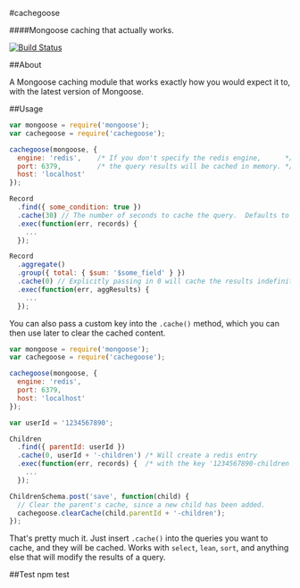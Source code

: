 #cachegoose

####Mongoose caching that actually works.

[![Build Status](https://travis-ci.org/boblauer/cachegoose.svg)](https://travis-ci.org/boblauer/cachegoose)

##About

A Mongoose caching module that works exactly how you would expect it to, with the latest version of Mongoose.

##Usage

```javascript
var mongoose = require('mongoose');
var cachegoose = require('cachegoose');

cachegoose(mongoose, {
  engine: 'redis',    /* If you don't specify the redis engine,      */
  port: 6379,         /* the query results will be cached in memory. */
  host: 'localhost'
});

Record
  .find({ some_condition: true })
  .cache(30) // The number of seconds to cache the query.  Defaults to 60 seconds.
  .exec(function(err, records) {
    ...
  });

Record
  .aggregate()
  .group({ total: { $sum: '$some_field' } })
  .cache(0) // Explicitly passing in 0 will cache the results indefinitely.
  .exec(function(err, aggResults) {
    ...
  });
```

You can also pass a custom key into the `.cache()` method, which you can then use later to clear the cached content.

```javascript
var mongoose = require('mongoose');
var cachegoose = require('cachegoose');

cachegoose(mongoose, {
  engine: 'redis',
  port: 6379,
  host: 'localhost'
});

var userId = '1234567890';

Children
  .find({ parentId: userId })
  .cache(0, userId + '-children') /* Will create a redis entry          */
  .exec(function(err, records) {  /* with the key '1234567890-children' */
    ...
  });

ChildrenSchema.post('save', function(child) {
  // Clear the parent's cache, since a new child has been added.
  cachegoose.clearCache(child.parentId + '-children');
});
```

That's pretty much it.  Just insert `.cache()` into the queries you want to cache, and they will be cached.  Works with `select`, `lean`, `sort`, and anything else that will modify the results of a query.

##Test
npm test
